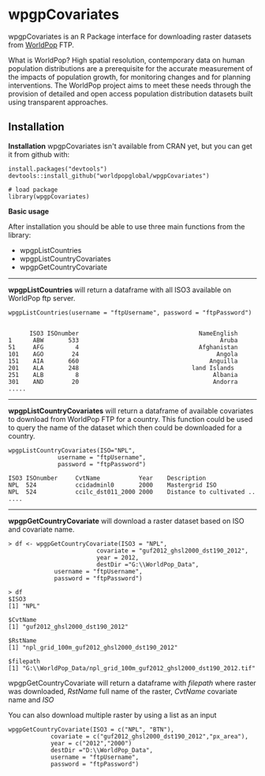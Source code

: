wpgpCovariates
===================
wpgpCovariates is an R Package interface for downloading raster datasets from [WorldPop](http://www.worldpop.org.uk/) FTP.

What is WorldPop?
High spatial resolution, contemporary data on human population distributions are a prerequisite for the accurate measurement of the impacts of population growth, for monitoring changes and for planning interventions. The WorldPop project aims to meet these needs through the provision of detailed and open access population distribution datasets built using transparent approaches.

Installation
------------

**Installation**
wpgpCovariates isn't available from CRAN yet, but you can get it from github with:

    install.packages("devtools")
    devtools::install_github("worldpopglobal/wpgpCovariates")
    
    # load package
    library(wpgpCovariates)
    
**Basic usage**

After installation you should be able to use three main functions from the library:

 - wpgpListCountries
 - wpgpListCountryCovariates
 - wpgpGetCountryCovariate

----------

**wpgpListCountries** will return a dataframe with all ISO3 available on WorldPop ftp server.
```
wpgpListCountries(username = "ftpUsername", password = "ftpPassword")
      
      
      ISO3 ISOnumber                                  NameEnglish
1      ABW       533                                        Aruba
51     AFG         4                                  Afghanistan
101    AGO        24                                       Angola
151    AIA       660                                     Anguilla
201    ALA       248                                land Islands
251    ALB         8                                      Albania
301    AND        20                                      Andorra
.....
```


----------

**wpgpListCountryCovariates** will return a dataframe of available covariates to download from WorldPop FTP for a country. This function could be used to query the name of the dataset which then could be downloaded for a country.
```
wpgpListCountryCovariates(ISO="NPL", 
			  username = "ftpUsername", 
			  password = "ftpPassword")

ISO3 ISOnumber     CvtName           Year    Description
NPL  524           ccidadminl0       2000    Mastergrid ISO 
NPL  524           ccilc_dst011_2000 2000    Distance to cultivated ..
....
```

----------

**wpgpGetCountryCovariate** will download a raster dataset based on ISO and covariate name.

```
> df <- wpgpGetCountryCovariate(ISO3 = "NPL",
                         covariate = "guf2012_ghsl2000_dst190_2012",
                         year = 2012,
                         destDir ="G:\\WorldPop_Data",
			 username = "ftpUsername", 
			 password = "ftpPassword")
						 
> df
$ISO3
[1] "NPL"

$CvtName
[1] "guf2012_ghsl2000_dst190_2012"

$RstName
[1] "npl_grid_100m_guf2012_ghsl2000_dst190_2012"

$filepath
[1] "G:\\WorldPop_Data/npl_grid_100m_guf2012_ghsl2000_dst190_2012.tif"      

```
wpgpGetCountryCovariate will return a dataframe with *filepath* where raster was downloaded, *RstName*  full name of the raster, *CvtName* covariate name and *ISO*
        
You can also download multiple raster by using a list as an input
```
wpgpGetCountryCovariate(ISO3 = c("NPL", "BTN"),
			covariate = c("guf2012_ghsl2000_dst190_2012","px_area"),
			year = c("2012","2000")
			destDir ="D:\\WorldPop_Data",
			username = "ftpUsername", 
			password = "ftpPassword")
```
